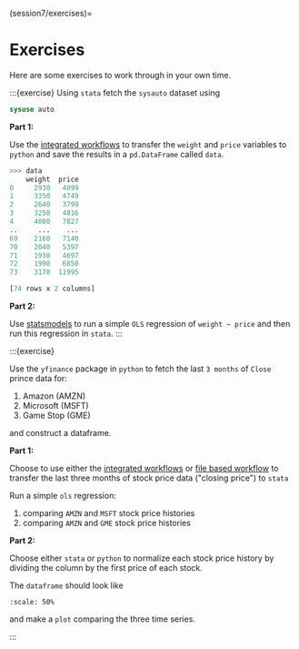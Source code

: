 (session7/exercises)=
# Exercises

Here are some exercises to work through in your own time.

:::{exercise}
Using `stata` fetch the `sysauto` dataset using

```stata
sysuse auto
```

**Part 1:**

Use the [integrated workflows](session5/stata-and-python-integrated)
to transfer the `weight` and `price` variables to `python` and save the
results in a `pd.DataFrame` called `data`.

```python
>>> data
    weight  price
0     2930   4099
1     3350   4749
2     2640   3799
3     3250   4816
4     4080   7827
..     ...    ...
69    2160   7140
70    2040   5397
71    1930   4697
72    1990   6850
73    3170  11995

[74 rows x 2 columns]
```

**Part 2:**

Use [statsmodels](session3/statsmodels) to run a simple `OLS` regression of `weight ~ price`
and then run this regression in `stata`.
:::

:::{exercise}

Use the `yfinance` package in `python` to fetch the last `3 months` of `Close` 
prince data for:

1. Amazon (AMZN)
2. Microsoft (MSFT)
3. Game Stop (GME)

and construct a dataframe.

**Part 1:**

Choose to use either the [integrated workflows](session5/stata-and-python-integrated)
or [file based workflow](session5/stata-and-python-files) to transfer the
last three months of stock price data ("closing price") to `stata`

Run a simple `ols` regression:

1. comparing `AMZN` and `MSFT` stock price histories
2. comparing `AMZN` and `GME` stock price histories

**Part 2:**

Choose either `stata` or `python` to normalize each stock price history by
dividing the column by the first price of each stock.

The `dataframe` should look like

```{figure} img/python-yfinance-stock-price-normalised.png
:scale: 50%
```

and make a `plot` comparing the three time series.

:::